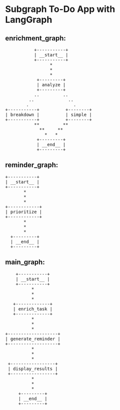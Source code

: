 # Subgraph To-Do App with LangGraph
## enrichment_graph:
<pre style="white-space:pre;overflow-x:auto;line-height:normal;font-family:Menlo,'DejaVu Sans Mono',consolas,'Courier New',monospace">           +-----------+           
           | __start__ |           
           +-----------+           
                 *                 
                 *                 
                 *                 
            +---------+            
            | analyze |            
            +---------+            
           ..         ..           
         ..             ..         
        .                 .        
+-----------+          +--------+  
| breakdown |          | simple |  
+-----------+          +--------+  
           **         **           
             **     **             
               *   *               
            +---------+            
            | __end__ |            
            +---------+            
</pre>

## reminder_graph:
<pre style="white-space:pre;overflow-x:auto;line-height:normal;font-family:Menlo,'DejaVu Sans Mono',consolas,'Courier New',monospace">+-----------+  
| __start__ |  
+-----------+  
       *       
       *       
       *       
+------------+ 
| prioritize | 
+------------+ 
       *       
       *       
       *       
  +---------+  
  | __end__ |  
  +---------+  
</pre>

## main_graph:
<pre style="white-space:pre;overflow-x:auto;line-height:normal;font-family:Menlo,'DejaVu Sans Mono',consolas,'Courier New',monospace">    +-----------+      
    | __start__ |      
    +-----------+      
          *            
          *            
          *            
   +-------------+     
   | enrich_task |     
   +-------------+     
          *            
          *            
          *            
+-------------------+  
| generate_reminder |  
+-------------------+  
          *            
          *            
          *            
 +-----------------+   
 | display_results |   
 +-----------------+   
          *            
          *            
          *            
     +---------+       
     | __end__ |       
     +---------+       
</pre>